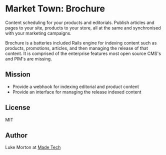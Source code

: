 # Market Town: Brochure

Content scheduling for your products and editorials. Publish articles and pages to your site, products to your store, all at the same and synchronised with your marketing campaigns.

Brochure is a batteries included Rails engine for indexing content such as products, promotions, articles, and then managing the release of that content. It is comprised of the enterprise features most open source CMS's and PIM's are missing.

## Mission

 - Provide a webhook for indexing editorial and product content
 - Provide an interface for managing the release indexed content

## License

MIT

## Author

Luke Morton at [Made Tech](https://madetech.com)
